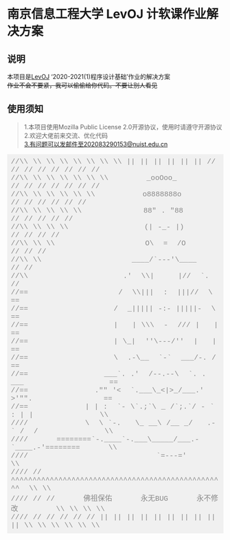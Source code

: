 # 南京信息工程大学 LevOJ 计软课作业解决方案
## 说明
本项目是[LevOJ](https://cpc.nuist.edu.cn/) ‘2020-2021(1)程序设计基础’作业的解决方案  
~~作业不会不要紧，我可以偷偷给你代码。不要让别人看见~~
## 使用须知
>1.本项目使用Mozilla Public License 2.0开源协议，使用时请遵守开源协议  
>2.欢迎大佬前来交流、优化代码  
>3.有问题可以发邮件至202083290153@nuist.edu.cn  
  
  
<pre style="box-sizing: border-box; margin-top: 0px; margin-bottom: 1em; font-family: SFMono-Regular, Consolas, &quot;Liberation Mono&quot;, Menlo, Courier, monospace; font-size: 16.8px; overflow: auto; color: rgb(68, 68, 68); padding: 0.5em; background: rgb(240, 240, 240); word-spacing: 1px;"><code style="box-sizing: border-box; margin: 0px; font-family: SFMono-Regular, Consolas, &quot;Liberation Mono&quot;, Menlo, Courier, monospace; font-size: inherit; color: inherit; overflow-wrap: break-word; word-break: normal;"><span style="box-sizing: border-box; margin: 0px; color: rgb(136, 136, 136);">//\\ \\ \\ \\ \\ \\ \\ \\ || || || || || || // // // // // // // //</span>
<span style="box-sizing: border-box; margin: 0px; color: rgb(136, 136, 136);">//\\ \\ \\ \\ \\ \\ \\        _ooOoo_          // // // // // // //</span>
<span style="box-sizing: border-box; margin: 0px; color: rgb(136, 136, 136);">//\\ \\ \\ \\ \\ \\          o8888888o            // // // // // //</span>
<span style="box-sizing: border-box; margin: 0px; color: rgb(136, 136, 136);">//\\ \\ \\ \\ \\             88" . "88               // // // // //</span>
<span style="box-sizing: border-box; margin: 0px; color: rgb(136, 136, 136);">//\\ \\ \\ \\                (| -_- |)                  // // // //</span>
<span style="box-sizing: border-box; margin: 0px; color: rgb(136, 136, 136);">//\\ \\ \\                   O\  =  /O                     // // //</span>
<span style="box-sizing: border-box; margin: 0px; color: rgb(136, 136, 136);">//\\ \\                   ____/`---'\____                     // //</span>
<span style="box-sizing: border-box; margin: 0px; color: rgb(136, 136, 136);">//\\                    .'  \\|     |//  `.                      //</span>
<span style="box-sizing: border-box; margin: 0px; color: rgb(136, 136, 136);">//==                   /  \\|||  :  |||//  \                     ==</span>
<span style="box-sizing: border-box; margin: 0px; color: rgb(136, 136, 136);">//==                  /  _||||| -:- |||||-  \                    ==</span>
<span style="box-sizing: border-box; margin: 0px; color: rgb(136, 136, 136);">//==                  |   | \\\  -  /// |   |                    ==</span>
<span style="box-sizing: border-box; margin: 0px; color: rgb(136, 136, 136);">//==                  | \_|  ''\---/''  |   |                    ==</span>
<span style="box-sizing: border-box; margin: 0px; color: rgb(136, 136, 136);">//==                  \  .-\__  `-`  ___/-. /                    ==</span>
<span style="box-sizing: border-box; margin: 0px; color: rgb(136, 136, 136);">//==                ___`. .'  /--.--\  `. . ___                  ==</span>
<span style="box-sizing: border-box; margin: 0px; color: rgb(136, 136, 136);">//==              ."" '&lt;  `.___\_&lt;|&gt;_/___.'  &gt;'"".               ==</span>
<span style="box-sizing: border-box; margin: 0px; color: rgb(136, 136, 136);">//==            | | :  `- \`.;`\ _ /`;.`/ - ` : | |              \\</span>
<span style="box-sizing: border-box; margin: 0px; color: rgb(136, 136, 136);">////            \  \ `-.   \_ __\ /__ _/   .-` /  /              \\</span>
<span style="box-sizing: border-box; margin: 0px; color: rgb(136, 136, 136);">////      ========`-.____`-.___\_____/___.-`____.-'========      \\</span>
<span style="box-sizing: border-box; margin: 0px; color: rgb(136, 136, 136);">////                           `=---='                           \\</span>
<span style="box-sizing: border-box; margin: 0px; color: rgb(136, 136, 136);">//// //   ^^^^^^^^^^^^^^^^^^^^^^^^^^^^^^^^^^^^^^^^^^^^^^^^^^  \\ \\</span>
<span style="box-sizing: border-box; margin: 0px; color: rgb(136, 136, 136);">//// // //      佛祖保佑      永无BUG      永不修改        \\ \\ \\ \\</span>
<span style="box-sizing: border-box; margin: 0px; color: rgb(136, 136, 136);">//// // // // // // || || || || || || || || || || \\ \\ \\ \\ \\ \\</span></code></pre>

